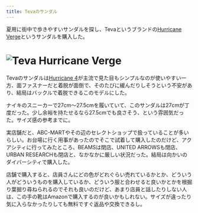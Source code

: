 ```yaml
---
title: Tevaのサンダル
---
```

夏用に街中で歩きやすいサンダルを探し、Tevaというブランドの[Hurricane Verge](https://www.amazon.co.jp/dp/B08B4869SL)というサンダルを購入した。

![](https://lh3.googleusercontent.com/docs/AG8NV2bY12KjIl04h5weDgyqiC-F0dTz7GWNsFzmUz4UCWKLSjZVAotzxGjmU5u04CeC4zrd6eIpE0D10ny4X7hinC4mQV9wJUbiLDT_tK4jLHKg00pU66DCUuKMmdYqb8PM0PXhVPuoVAA8i1eTDuUkpYDzMVNo4WpDgiVLY_IVY9ExOeswolaRBkfaPWkhZw7b6ZlDAcHFDI90KZ2-TOLDxUvyUz6lshr--rGgUD0Yj-2Yrvm4tnVENgReyHMnDkbuZfmuWHpCtvdjU2QvRg10wXMr8O9dYD4EYPOngBzVlrOYfrAfZeKvbhv8lGDqbT-MN9-uSmtAHgl3vyuMEoKBqUB-G6eOjPJ0UjvKf92rBP84Y635mED0o_KBIR9w-lIMJyJTXG8DrazXs7oIUi2xBI--z_z_u9FEt8ndYILIuJBxK3YxXWSKbcl8rSsEz5XxgQl9994vxAAVtZB7WmtvZUn8tZS1RPtn4UHd9VOBaJX_IzoSmECPWVVTM34ucWBgZnHD7ZqGXGezf7Db6sB238A0sb1DC0PusMB6BNXeJecU7CPylvA-ByDKGl7yMZUVKHYuCrk7QSs_6iWfIdLHYB7HkMMK1s6A0mlduv6NTo8u47n3d34vfQrHkHXb6WgYqzm7tq3FrLQKfRW-_FL_ccnpqPtO6DODYKjKD_4npGSG_IqZcQ8sykBlrZP1A2k8fJBO3y5mPcQo2Yet6oB3Y5efCSoBXggt1kj32OpvMputnqoI2mj0umMloxeuxI2fA6DAv3dA5ouoCeb0VaYoSMsw0Wv18RnmRHTiFZIRK8FhPbDHXmWmKh_cW2aeTuZvHqccqaPgOMhzLT3abj_a3QeZhlSZt_YaPsqmvKFMzNimyR1D75PkqmYXq7VA6WPgc24706XUtQ2mAjHMfdlmk9ikwpt9wpDYRLAxwCVSA7wKkzBBIV0SQVoZ3oJnn_iRoWMv7q-2SssFaq9qykXWWNaP9On8G2YW7cNAs5zsW0IVExH6v41YCAUHAKHcEnYgbkYRTUCKGviQf5y-YL4DyFEzOXwjzt65tVE1E-n7WvALX4Dpl_IltA42k1nKAYMccBonZRzcYFl2zrTRAN5khCUE2pmMjQN0_hGl-eAeylKKIiDezNTUxonA8rNdT6sbCrLRVSSyiyh9rTz1leXEGnKAugzrukNZvUV0bhk34_U9Sn27RkXjvgoMPsL2xm2i5Jxod8tKS6ZkRbKwTKsrlUUvbmXkG148_XfxUhZAE2IWPiJf "Teva Hurricane Verge")
=======================================================================================================================================================================================================================================================================================================================================================================================================================================================================================================================================================================================================================================================================================================================================================================================================================================================================================================================================================================================================================================================================================================================================================================================================================================================================================================================================================================================

Tevaのサンダルは[Hurricane 4](https://www.amazon.co.jp/dp/B096RS5PWQ)が主流で見た目もシンプルなのが使いやすい一方、面ファスナーだと着脱が面倒で、そのたびに緩んだりしそうという不安があり、結局はバックルで着脱できるこのモデルにした。

ナイキのスニーカーで27cm～27.5cmを履いていて、このサンダルは27cmが丁度だった。少し余裕を持たせるなら27.5cmでも良さそう、という雰囲気だった。サイズ感の参考までに。

実店舗だと、ABC-MARTやその辺のセレクトショップで扱っていることが多いらしい。お台場に行く用事があったのでそこで試着して購入したのだけど、アクアシティに行ってみたところ、BEAMSは閉店、UNITED ARROWSも閉店、URBAN RESEARCHも閉店と、なかなかに厳しい状況だった。結局は向かいのダイバーシティで購入した。

店舗で購入すると、店員さんにどの色がどれぐらい売れているかとか、どういう人がどういうものを購入しているか、どういう服と合わせると良いかとかを根掘り葉掘り尋ねられるのでそれも良いのだけど、あまり店員と話したりしない人は、この手の靴はAmazonで購入するのが良いかもしれない。サイズが違ったり気に入らなかったりしても無料ですぐ返品や交換できるし。
